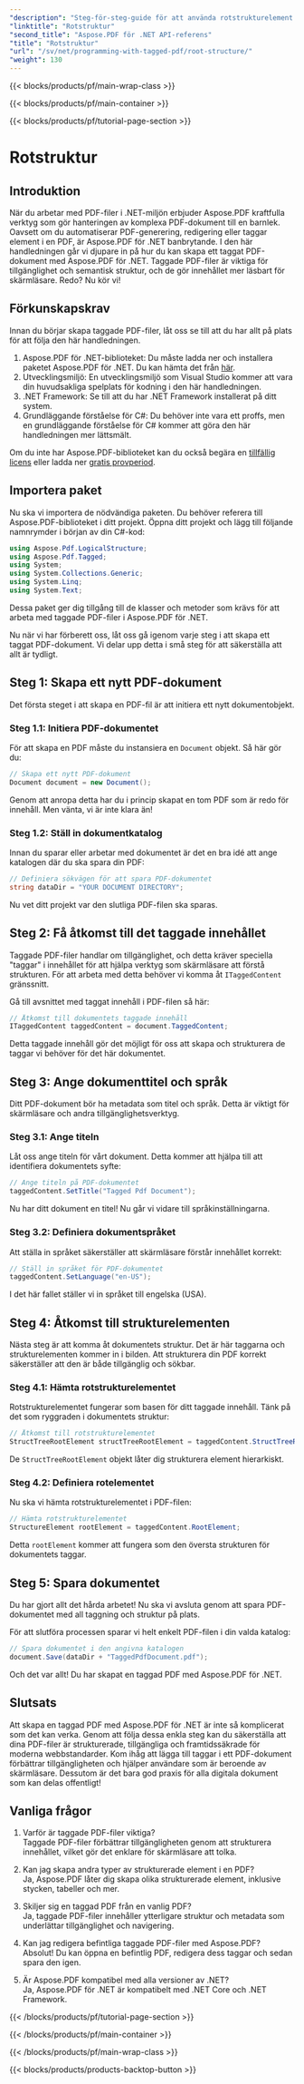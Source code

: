 ```yaml
---
"description": "Steg-för-steg-guide för att använda rotstrukturelement med Aspose.PDF för .NET för att komma åt roten och StructTreeRoot-objektet i PDF-dokumentet."
"linktitle": "Rotstruktur"
"second_title": "Aspose.PDF för .NET API-referens"
"title": "Rotstruktur"
"url": "/sv/net/programming-with-tagged-pdf/root-structure/"
"weight": 130
---
```


{{< blocks/products/pf/main-wrap-class >}}

{{< blocks/products/pf/main-container >}}

{{< blocks/products/pf/tutorial-page-section >}}

# Rotstruktur

## Introduktion

När du arbetar med PDF-filer i .NET-miljön erbjuder Aspose.PDF kraftfulla verktyg som gör hanteringen av komplexa PDF-dokument till en barnlek. Oavsett om du automatiserar PDF-generering, redigering eller taggar element i en PDF, är Aspose.PDF för .NET banbrytande. I den här handledningen går vi djupare in på hur du kan skapa ett taggat PDF-dokument med Aspose.PDF för .NET. Taggade PDF-filer är viktiga för tillgänglighet och semantisk struktur, och de gör innehållet mer läsbart för skärmläsare. Redo? Nu kör vi!

## Förkunskapskrav

Innan du börjar skapa taggade PDF-filer, låt oss se till att du har allt på plats för att följa den här handledningen.

1. Aspose.PDF för .NET-biblioteket: Du måste ladda ner och installera paketet Aspose.PDF för .NET. Du kan hämta det från [här](https://releases.aspose.com/pdf/net/).
2. Utvecklingsmiljö: En utvecklingsmiljö som Visual Studio kommer att vara din huvudsakliga spelplats för kodning i den här handledningen.
3. .NET Framework: Se till att du har .NET Framework installerat på ditt system.
4. Grundläggande förståelse för C#: Du behöver inte vara ett proffs, men en grundläggande förståelse för C# kommer att göra den här handledningen mer lättsmält.

Om du inte har Aspose.PDF-biblioteket kan du också begära en [tillfällig licens](https://purchase.aspose.com/temporary-license/) eller ladda ner [gratis provperiod](https://releases.aspose.com/).

## Importera paket

Nu ska vi importera de nödvändiga paketen. Du behöver referera till Aspose.PDF-biblioteket i ditt projekt. Öppna ditt projekt och lägg till följande namnrymder i början av din C#-kod:

```csharp
using Aspose.Pdf.LogicalStructure;
using Aspose.Pdf.Tagged;
using System;
using System.Collections.Generic;
using System.Linq;
using System.Text;
```

Dessa paket ger dig tillgång till de klasser och metoder som krävs för att arbeta med taggade PDF-filer i Aspose.PDF för .NET.

Nu när vi har förberett oss, låt oss gå igenom varje steg i att skapa ett taggat PDF-dokument. Vi delar upp detta i små steg för att säkerställa att allt är tydligt.

## Steg 1: Skapa ett nytt PDF-dokument

Det första steget i att skapa en PDF-fil är att initiera ett nytt dokumentobjekt.

### Steg 1.1: Initiera PDF-dokumentet
För att skapa en PDF måste du instansiera en `Document` objekt. Så här gör du:

```csharp
// Skapa ett nytt PDF-dokument
Document document = new Document();
```

Genom att anropa detta har du i princip skapat en tom PDF som är redo för innehåll. Men vänta, vi är inte klara än!

### Steg 1.2: Ställ in dokumentkatalog
Innan du sparar eller arbetar med dokumentet är det en bra idé att ange katalogen där du ska spara din PDF:

```csharp
// Definiera sökvägen för att spara PDF-dokumentet
string dataDir = "YOUR DOCUMENT DIRECTORY";
```

Nu vet ditt projekt var den slutliga PDF-filen ska sparas.

## Steg 2: Få åtkomst till det taggade innehållet

Taggade PDF-filer handlar om tillgänglighet, och detta kräver speciella "taggar" i innehållet för att hjälpa verktyg som skärmläsare att förstå strukturen. För att arbeta med detta behöver vi komma åt `ITaggedContent` gränssnitt.

Gå till avsnittet med taggat innehåll i PDF-filen så här:

```csharp
// Åtkomst till dokumentets taggade innehåll
ITaggedContent taggedContent = document.TaggedContent;
```

Detta taggade innehåll gör det möjligt för oss att skapa och strukturera de taggar vi behöver för det här dokumentet.

## Steg 3: Ange dokumenttitel och språk

Ditt PDF-dokument bör ha metadata som titel och språk. Detta är viktigt för skärmläsare och andra tillgänglighetsverktyg.

### Steg 3.1: Ange titeln
Låt oss ange titeln för vårt dokument. Detta kommer att hjälpa till att identifiera dokumentets syfte:

```csharp
// Ange titeln på PDF-dokumentet
taggedContent.SetTitle("Tagged Pdf Document");
```

Nu har ditt dokument en titel! Nu går vi vidare till språkinställningarna.

### Steg 3.2: Definiera dokumentspråket
Att ställa in språket säkerställer att skärmläsare förstår innehållet korrekt:

```csharp
// Ställ in språket för PDF-dokumentet
taggedContent.SetLanguage("en-US");
```

I det här fallet ställer vi in språket till engelska (USA).

## Steg 4: Åtkomst till strukturelementen

Nästa steg är att komma åt dokumentets struktur. Det är här taggarna och strukturelementen kommer in i bilden. Att strukturera din PDF korrekt säkerställer att den är både tillgänglig och sökbar.

### Steg 4.1: Hämta rotstrukturelementet
Rotstrukturelementet fungerar som basen för ditt taggade innehåll. Tänk på det som ryggraden i dokumentets struktur:

```csharp
// Åtkomst till rotstrukturelementet
StructTreeRootElement structTreeRootElement = taggedContent.StructTreeRootElement;
```

De `StructTreeRootElement` objekt låter dig strukturera element hierarkiskt.

### Steg 4.2: Definiera rotelementet
Nu ska vi hämta rotstrukturelementet i PDF-filen:

```csharp
// Hämta rotstrukturelementet
StructureElement rootElement = taggedContent.RootElement;
```

Detta `rootElement` kommer att fungera som den översta strukturen för dokumentets taggar.

## Steg 5: Spara dokumentet

Du har gjort allt det hårda arbetet! Nu ska vi avsluta genom att spara PDF-dokumentet med all taggning och struktur på plats.

För att slutföra processen sparar vi helt enkelt PDF-filen i din valda katalog:

```csharp
// Spara dokumentet i den angivna katalogen
document.Save(dataDir + "TaggedPdfDocument.pdf");
```

Och det var allt! Du har skapat en taggad PDF med Aspose.PDF för .NET. 

## Slutsats

Att skapa en taggad PDF med Aspose.PDF för .NET är inte så komplicerat som det kan verka. Genom att följa dessa enkla steg kan du säkerställa att dina PDF-filer är strukturerade, tillgängliga och framtidssäkrade för moderna webbstandarder. Kom ihåg att lägga till taggar i ett PDF-dokument förbättrar tillgängligheten och hjälper användare som är beroende av skärmläsare. Dessutom är det bara god praxis för alla digitala dokument som kan delas offentligt!

## Vanliga frågor

1. Varför är taggade PDF-filer viktiga?  
   Taggade PDF-filer förbättrar tillgängligheten genom att strukturera innehållet, vilket gör det enklare för skärmläsare att tolka.

2. Kan jag skapa andra typer av strukturerade element i en PDF?  
   Ja, Aspose.PDF låter dig skapa olika strukturerade element, inklusive stycken, tabeller och mer.

3. Skiljer sig en taggad PDF från en vanlig PDF?  
   Ja, taggade PDF-filer innehåller ytterligare struktur och metadata som underlättar tillgänglighet och navigering.

4. Kan jag redigera befintliga taggade PDF-filer med Aspose.PDF?  
   Absolut! Du kan öppna en befintlig PDF, redigera dess taggar och sedan spara den igen.

5. Är Aspose.PDF kompatibel med alla versioner av .NET?  
   Ja, Aspose.PDF för .NET är kompatibelt med .NET Core och .NET Framework.

{{< /blocks/products/pf/tutorial-page-section >}}

{{< /blocks/products/pf/main-container >}}

{{< /blocks/products/pf/main-wrap-class >}}

{{< blocks/products/products-backtop-button >}}